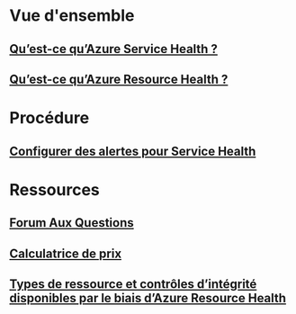 # Vue d'ensemble
## [Qu’est-ce qu’Azure Service Health ?](service-health-overview.md)
## [Qu’est-ce qu’Azure Resource Health ?](resource-health-overview.md)
# Procédure
## [Configurer des alertes pour Service Health](../monitoring-and-diagnostics/monitoring-activity-log-alerts-on-service-notifications.md?toc=%2fazure%2fservice-health%2ftoc.json)
# Ressources
## [Forum Aux Questions](resource-health-faq.md)
## [Calculatrice de prix](https://azure.microsoft.com/pricing/calculator/)
## [Types de ressource et contrôles d’intégrité disponibles par le biais d’Azure Resource Health](resource-health-checks-resource-types.md)

